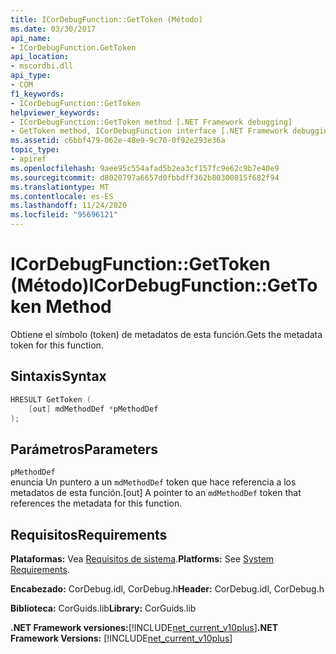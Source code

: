 ```yaml
---
title: ICorDebugFunction::GetToken (Método)
ms.date: 03/30/2017
api_name:
- ICorDebugFunction.GetToken
api_location:
- mscordbi.dll
api_type:
- COM
f1_keywords:
- ICorDebugFunction::GetToken
helpviewer_keywords:
- ICorDebugFunction::GetToken method [.NET Framework debugging]
- GetToken method, ICorDebugFunction interface [.NET Framework debugging]
ms.assetid: c6bbf479-062e-48e9-9c70-0f92e293e36a
topic_type:
- apiref
ms.openlocfilehash: 9aee95c554afad5b2ea3cf157fc9e62c9b7e40e9
ms.sourcegitcommit: d8020797a6657d0fbbdff362b80300815f682f94
ms.translationtype: MT
ms.contentlocale: es-ES
ms.lasthandoff: 11/24/2020
ms.locfileid: "95696121"
---
```

# <a name="icordebugfunctiongettoken-method"></a><span data-ttu-id="f960c-102">ICorDebugFunction::GetToken (Método)</span><span class="sxs-lookup"><span data-stu-id="f960c-102">ICorDebugFunction::GetToken Method</span></span>

<span data-ttu-id="f960c-103">Obtiene el símbolo (token) de metadatos de esta función.</span><span class="sxs-lookup"><span data-stu-id="f960c-103">Gets the metadata token for this function.</span></span>  
  
## <a name="syntax"></a><span data-ttu-id="f960c-104">Sintaxis</span><span class="sxs-lookup"><span data-stu-id="f960c-104">Syntax</span></span>  
  
```cpp  
HRESULT GetToken (  
    [out] mdMethodDef *pMethodDef  
);  
```  
  
## <a name="parameters"></a><span data-ttu-id="f960c-105">Parámetros</span><span class="sxs-lookup"><span data-stu-id="f960c-105">Parameters</span></span>  

 `pMethodDef`  
 <span data-ttu-id="f960c-106">enuncia Un puntero a un `mdMethodDef` token que hace referencia a los metadatos de esta función.</span><span class="sxs-lookup"><span data-stu-id="f960c-106">[out] A pointer to an `mdMethodDef` token that references the metadata for this function.</span></span>  
  
## <a name="requirements"></a><span data-ttu-id="f960c-107">Requisitos</span><span class="sxs-lookup"><span data-stu-id="f960c-107">Requirements</span></span>  

 <span data-ttu-id="f960c-108">**Plataformas:** Vea [Requisitos de sistema](../../get-started/system-requirements.md).</span><span class="sxs-lookup"><span data-stu-id="f960c-108">**Platforms:** See [System Requirements](../../get-started/system-requirements.md).</span></span>  
  
 <span data-ttu-id="f960c-109">**Encabezado:** CorDebug.idl, CorDebug.h</span><span class="sxs-lookup"><span data-stu-id="f960c-109">**Header:** CorDebug.idl, CorDebug.h</span></span>  
  
 <span data-ttu-id="f960c-110">**Biblioteca:** CorGuids.lib</span><span class="sxs-lookup"><span data-stu-id="f960c-110">**Library:** CorGuids.lib</span></span>  
  
 <span data-ttu-id="f960c-111">**.NET Framework versiones:**[!INCLUDE[net_current_v10plus](../../../../includes/net-current-v10plus-md.md)]</span><span class="sxs-lookup"><span data-stu-id="f960c-111">**.NET Framework Versions:** [!INCLUDE[net_current_v10plus](../../../../includes/net-current-v10plus-md.md)]</span></span>
